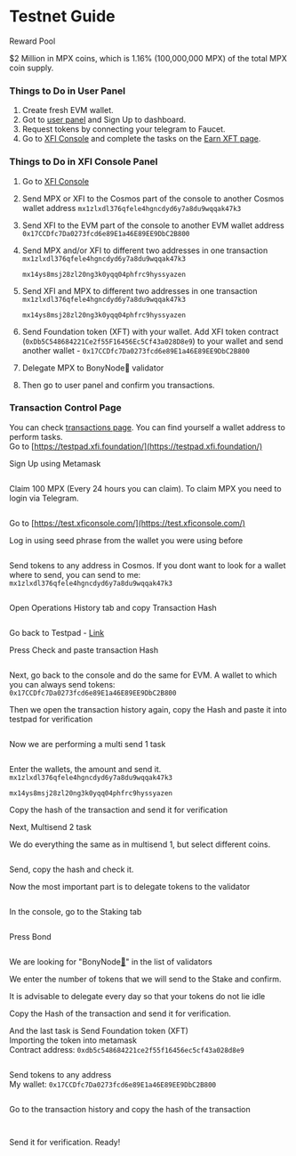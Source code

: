 # Testnet Guide

Reward Pool[​](https://services.anatolianteam.com/docs/Testnet/Cosmos-Ecosystem/crossfi/user-guide#reward-pool)

$2 Million in MPX coins, which is 1.16% (100,000,000 MPX) of the total MPX coin supply.

### Things to Do in User Panel[​](https://services.anatolianteam.com/docs/Testnet/Cosmos-Ecosystem/crossfi/user-guide#things-to-do-in-user-panel) <a href="#things-to-do-in-user-panel" id="things-to-do-in-user-panel"></a>

1. Create fresh EVM wallet.
2. Got to [user panel](https://testpad.xfi.foundation/) and Sign Up to dashboard.
3. Request tokens by connecting your telegram to Faucet.
4. Go to [XFI Console](https://test.xficonsole.com/) and complete the tasks on the [Earn XFT page](https://testpad.xfi.foundation/earn-xft).

### Things to Do in XFI Console Panel[​](https://services.anatolianteam.com/docs/Testnet/Cosmos-Ecosystem/crossfi/user-guide#things-to-do-in-xfi-console-panel) <a href="#things-to-do-in-xfi-console-panel" id="things-to-do-in-xfi-console-panel"></a>

1. Go to [XFI Console](https://test.xficonsole.com/)
2. Send MPX or XFI to the Cosmos part of the console to another Cosmos wallet address `mx1zlxdl376qfele4hgncdyd6y7a8du9wqqak47k3`
3. Send XFI to the EVM part of the console to another EVM wallet address\
   `0x17CCDfc7Da0273fcd6e89E1a46E89EE9DbC2B800`
4.  Send MPX and/or XFI to different two addresses in one transaction\
    `mx1zlxdl376qfele4hgncdyd6y7a8du9wqqak47k3`

    `mx14ys8msj28zl20ng3k0yqq04phfrc9hyssyazen`
5.  Send XFI and MPX to different two addresses in one transaction\
    `mx1zlxdl376qfele4hgncdyd6y7a8du9wqqak47k3`

    `mx14ys8msj28zl20ng3k0yqq04phfrc9hyssyazen`
6. Send Foundation token (XFT) with your wallet. Add XFI token contract (`0xDb5C548684221Ce2f55F16456Ec5Cf43a028D8e9`) to your wallet and send another wallet - `0x17CCDfc7Da0273fcd6e89E1a46E89EE9DbC2B800`
7. Delegate MPX to BonyNode💚 validator
8. Then go to user panel and confirm you transactions.

### Transaction Control Page[​](https://services.anatolianteam.com/docs/Testnet/Cosmos-Ecosystem/crossfi/user-guide#transaction-control-page) <a href="#transaction-control-page" id="transaction-control-page"></a>

You can check [transactions page](https://test.xfiscan.com/txs). You can find yourself a wallet address to perform tasks.\
Go to [https://testpad.xfi.foundation/](https://testpad.xfi.foundation/)

Sign Up using Metamask

<figure><img src="https://img1.teletype.in/files/0d/7a/0d7a44d4-39c7-403c-bced-3fecd70931af.png" alt=""><figcaption></figcaption></figure>

Claim 100 MPX (Every 24 hours you can claim). To claim MPX you need to login via Telegram.

<figure><img src="https://img1.teletype.in/files/8c/1b/8c1b896e-372e-4629-99ed-36fcc4a86472.png" alt=""><figcaption></figcaption></figure>

Go to [https://test.xficonsole.com/](https://test.xficonsole.com/)

Log in using seed phrase from the wallet you were using before

<figure><img src="https://img1.teletype.in/files/0d/f2/0df2f975-b7d3-41a6-bd00-c1ae750fe008.png" alt=""><figcaption></figcaption></figure>

Send tokens to any address in Cosmos. If you dont want to look for a wallet where to send, you can send to me: `mx1zlxdl376qfele4hgncdyd6y7a8du9wqqak47k3`

<figure><img src="https://img3.teletype.in/files/2d/91/2d915842-6d07-40aa-9c04-a828fe29f40e.png" alt=""><figcaption></figcaption></figure>

Open Operations History tab and copy Transaction Hash

<figure><img src="https://img1.teletype.in/files/0e/21/0e215dac-316d-462c-8c5e-2f72d62c48bc.png" alt=""><figcaption></figcaption></figure>

Go back to Testpad - [Link](https://testpad.xfi.foundation/earn-xft)

Press Check and paste transaction Hash

<figure><img src="https://img2.teletype.in/files/9d/75/9d753867-0306-49ea-b44b-f8e19533da94.png" alt=""><figcaption></figcaption></figure>

Next, go back to the console and do the same for EVM. A wallet to which you can always send tokens:\
`0x17CCDfc7Da0273fcd6e89E1a46E89EE9DbC2B800`

Then we open the transaction history again, copy the Hash and paste it into testpad for verification

<figure><img src="https://img3.teletype.in/files/a9/f7/a9f7a814-0de2-46dd-a10b-08241caace23.png" alt=""><figcaption></figcaption></figure>

Now we are performing a multi send 1 task

<figure><img src="https://img3.teletype.in/files/63/38/63389ec4-0470-4d7f-a47f-4a94b57079dd.png" alt=""><figcaption></figcaption></figure>

Enter the wallets, the amount and send it.\
`mx1zlxdl376qfele4hgncdyd6y7a8du9wqqak47k3`

`mx14ys8msj28zl20ng3k0yqq04phfrc9hyssyazen`

Copy the hash of the transaction and send it for verification

Next, Multisend 2 task

We do everything the same as in multisend 1, but select different coins.

<figure><img src="https://img1.teletype.in/files/c8/91/c891844c-9e1d-40fb-935c-fa04c102c587.png" alt=""><figcaption></figcaption></figure>

Send, copy the hash and check it.

Now the most important part is to delegate tokens to the validator

<figure><img src="https://img2.teletype.in/files/5b/fa/5bfaa265-d480-410a-8907-2ced8648a83b.png" alt=""><figcaption></figcaption></figure>

In the console, go to the Staking tab

<figure><img src="https://img1.teletype.in/files/c8/cd/c8cd43f0-0eec-46b6-9a33-a044ae7e6b3f.png" alt=""><figcaption></figcaption></figure>

Press Bond

<figure><img src="https://img4.teletype.in/files/76/42/7642bf0a-0163-4af0-98e0-706b39144a8e.png" alt=""><figcaption></figcaption></figure>

We are looking for "BonyNode[💚](https://bonynode.online/)" in the list of validators

We enter the number of tokens that we will send to the Stake and confirm.

It is advisable to delegate every day so that your tokens do not lie idle

Copy the Hash of the transaction and send it for verification.

And the last task is Send Foundation token (XFT)\
Importing the token into metamask\
Contract address: `0xdb5c548684221ce2f55f16456ec5cf43a028d8e9`

<figure><img src="https://img4.teletype.in/files/b7/d7/b7d7f9c3-af45-4b30-bbd9-6f430d06e904.png" alt=""><figcaption></figcaption></figure>

Send tokens to any address\
My wallet: `0x17CCDfc7Da0273fcd6e89E1a46E89EE9DbC2B800`

<figure><img src="https://img2.teletype.in/files/d1/18/d118dcda-12b4-4204-9c0d-fe0f4ff086e0.png" alt=""><figcaption></figcaption></figure>

Go to the transaction history and copy the hash of the transaction

<figure><img src="https://img2.teletype.in/files/d4/a6/d4a6f709-e110-426c-bec0-a3980dae9315.png" alt=""><figcaption></figcaption></figure>

<figure><img src="https://img4.teletype.in/files/38/45/3845fa3d-d5e7-4bab-9b19-72bdbfcb1ab0.png" alt=""><figcaption></figcaption></figure>

Send it for verification. Ready!
